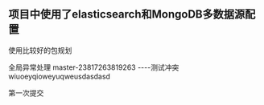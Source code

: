 
## 项目中使用了elasticsearch和MongoDB多数据源配置

使用比较好的包规划

全局异常处理 master-23817263819263  ----测试冲突wiuoeyqioweyuqweusdasdasd

第一次提交
